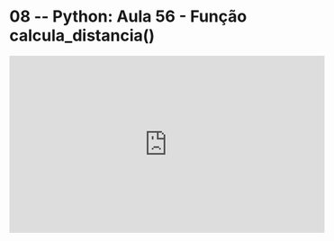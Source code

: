 # 08 -- Python: Aula 56 - Função calcula_distancia()

<iframe 
        width="560" 
        height="315" 
        src="https://www.youtube.com/embed/mkO77UO9OEQ" 
        title="YouTube video player" 
        frameborder="0" 
        allow="accelerometer; autoplay; clipboard-write; encrypted-media; gyroscope; picture-in-picture" 
        allowfullscreen
        >
</iframe>

